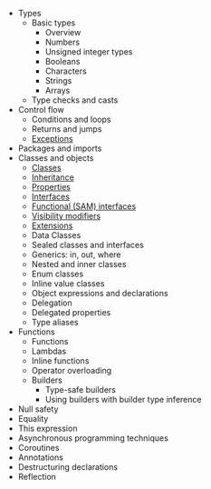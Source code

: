 - Types
	- Basic types
		- Overview
		- Numbers
		- Unsigned integer types
		- Booleans
		- Characters
		- Strings
		- Arrays
	- Type checks and casts
- Control flow
	- Conditions and loops
	- Returns and jumps
	- [Exceptions](Exceptions.md)
- Packages and imports
- Classes and objects
	- [Classes](Classes.md)
	- [Inheritance](Inheritance.md)
	- [Properties](Properties.md)
	- [Interfaces](Interfaces.md)
	- [Functional (SAM) interfaces](Functional%20(SAM)%20interfaces.md) 
	- [Visibility modifiers](Visibility%20modifiers.md) 
	- [Extensions](Extensions.md)
	- Data Classes
	- Sealed classes and interfaces
	- Generics: in, out, where
	- Nested and inner classes
	- Enum classes
	- Inline value classes
	- Object expressions and declarations
	- Delegation
	- Delegated properties
	- Type aliases
- Functions
	- Functions
	- Lambdas
	- Inline functions
	- Operator overloading
	- Builders
		- Type-safe builders
		- Using builders with builder type inference
- Null safety
- Equality
- This expression
- Asynchronous programming techniques
- Coroutines
- Annotations
- Destructuring declarations
- Reflection
